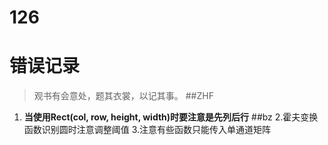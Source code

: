 # 126
# 错误记录

> 观书有会意处，题其衣裳，以记其事。
##ZHF
1. **当使用Rect(col, row, height, width)时要注意是先列后行**
##bz
2.霍夫变换函数识别圆时注意调整阈值
3.注意有些函数只能传入单通道矩阵

